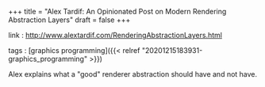 +++
title = "Alex Tardif: An Opinionated Post on Modern Rendering Abstraction Layers"
draft = false
+++

link
: <http://www.alextardif.com/RenderingAbstractionLayers.html>

tags
: [graphics programming]({{< relref "20201215183931-graphics_programming" >}})

Alex explains what a "good" renderer abstraction should have and not have.
